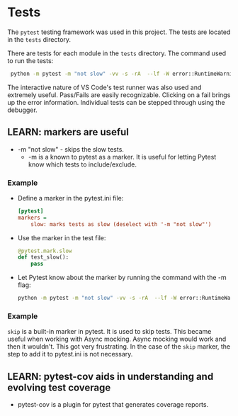 
# Tests
The `pytest` testing framework was used in this project.  The tests are located in the `tests` directory.

There are tests for each module in the `tests` directory. The command used to run the tests:

```bash
 python -m pytest -m "not slow" -vv -s -rA  --lf -W error::RuntimeWarning tests/test_power_code.py
```
The interactive nature of VS Code's test runner was also used and extremely useful.  Pass/Fails are easily recognizable. Clicking on a fail brings up the error information.  Individual tests can be stepped through using the debugger.

## LEARN: markers are useful
- -m "not slow" - skips the slow tests.
    - -m is a known to pytest as a marker. It is useful for letting Pytest know which tests to include/exclude.
### Example
- Define a marker in the pytest.ini file:
    ```ini
    [pytest]
    markers =
        slow: marks tests as slow (deselect with '-m "not slow"')
    ```
- Use the marker in the test file:
    ```python
    @pytest.mark.slow
    def test_slow():
        pass
    ```
- Let Pytest know about the marker by running the command with the -m flag:
    ```bash
    python -m pytest -m "not slow" -vv -s -rA  --lf -W error::RuntimeWarning tests/test_power_code.py
    ```
### Example
`skip` is a built-in marker in pytest. It is used to skip tests.  This became useful when working with Async mocking.  Async mocking would work and then it wouldn't. This got very frustrating.  In the case of the `skip` marker, the step to add it to pytest.ini is not necessary.

## LEARN: pytest-cov aids in understanding and evolving test coverage
- pytest-cov is a plugin for pytest that generates coverage reports.

